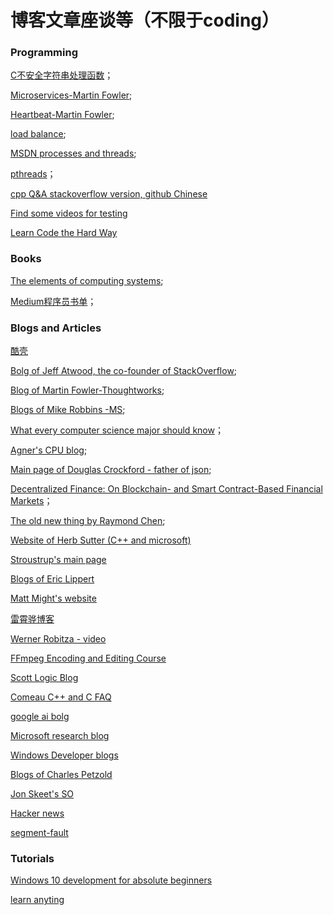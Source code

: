 # 博客文章座谈等（不限于coding）

### Programming

[C不安全字符串处理函数](https://docs.microsoft.com/en-us/archive/msdn-magazine/2005/may/repel-attacks-with-visual-studio-2005-safe-c-and-c-libraries)；

[Microservices-Martin Fowler](https://martinfowler.com/articles/microservices.html);

[Heartbeat-Martin Fowler](https://martinfowler.com/articles/patterns-of-distributed-systems/heartbeat.html);

[load balance](https://www.nginx.com/resources/glossary/load-balancing/);

[MSDN processes and threads](https://docs.microsoft.com/en-us/windows/win32/procthread/processes-and-threads);

[pthreads](https://computing.llnl.gov/tutorials/pthreads/)；

[cpp Q&A stackoverflow version, github Chinese](https://github.com/EthsonLiu/stackoverflow-top-cpp/tree/master/question)

[Find some videos for testing](https://www.its.bldrdoc.gov/vqeg/video-datasets-and-organizations.aspx)

[Learn Code the Hard Way](https://learncodethehardway.org/)

### Books

[The elements of computing systems](https://mitpress.mit.edu/books/elements-computing-systems-second-edition);

[Medium程序员书单](https://medium.com/pragmatic-programmers/directory-of-pragmatic-programmer-books-on-medium-6a5cbadbd4b4)；

### Blogs and Articles

[酷壳](https://coolshell.cn/)

[Bolg of Jeff Atwood, the co-founder of StackOverflow](https://blog.codinghorror.com/);

[Blog of Martin Fowler-Thoughtworks](https://martinfowler.com/);

[Blogs of Mike Robbins -MS](https://mikefrobbins.com/);

[What every computer science major should know](http://matt.might.net/articles/what-cs-majors-should-know/)；

[Agner's CPU blog](https://www.agner.org/forum/viewforum.php?f=1);

[Main page of Douglas Crockford - father of json](http://www.crockford.com/);

[Decentralized Finance: On Blockchain- and Smart Contract-Based Financial Markets](https://research.stlouisfed.org/publications/review/2021/02/05/decentralized-finance-on-blockchain-and-smart-contract-based-financial-markets)；

[The old new thing by Raymond Chen](https://devblogs.microsoft.com/oldnewthing/);

[Website of Herb Sutter (C++ and microsoft)](https://herbsutter.com/)

[Stroustrup's main page](https://www.stroustrup.com/)

[Blogs of Eric Lippert](https://ericlippert.com/)

[Matt Might's website](http://matt.might.net/)

[雷霄骅博客](https://blog.csdn.net/leixiaohua1020)

[Werner Robitza - video](https://slhck.info/)

[FFmpeg Encoding and Editing Course](http://slhck.info/ffmpeg-encoding-course/#/)

[Scott Logic Blog](https://blog.scottlogic.com/)

[Comeau C++ and C FAQ](https://web.archive.org/web/20181115023158/http://www.comeaucomputing.com/techtalk/#top)

[google ai bolg](https://ai.googleblog.com/)

[Microsoft research blog](https://www.microsoft.com/en-us/research/blog/)

[Windows Developer blogs](https://blogs.windows.com/windowsdeveloper/)

[Blogs of Charles Petzold](http://www.charlespetzold.com/blog/)

[Jon Skeet's SO](https://stackoverflow.com/users/22656/jon-skeet)

[Hacker news](https://news.ycombinator.com/)

[segment-fault](https://segmentfault.com/)

### Tutorials

[Windows 10 development for absolute beginners](https://channel9.msdn.com/Series/Windows-10-development-for-absolute-beginners)

[learn anyting](https://learn-anything.xyz/)

